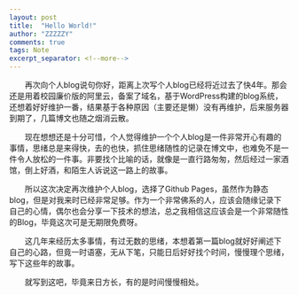 ```yaml
---
layout: post
title:  "Hello World!"
author: "ZZZZZY"
comments: true
tags: Note
excerpt_separator: <!--more-->
---
```


&emsp;&emsp;再次向个人blog说句你好，距离上次写个人blog已经将近过去了快4年。那会还是用着校园廉价版的阿里云，备案了域名，基于WordPress构建的blog系统，还想着好好维护一番，结果基于各种原因（主要还是懒）没有再维护，后来服务器到期了，几篇博文也随之烟消云散。
<!--more-->

&emsp;&emsp;现在想想还是十分可惜，个人觉得维护一个个人blog是一件非常开心有趣的事情，思绪总是来得快，去的也快，抓住思绪随性的记录在博文中，也难免不是一件令人放松的一件事。非要找个比喻的话，就像是一直行路匆匆，然后经过一家酒馆，倒上好酒，和陌生人诉说这一路上的故事。


&emsp;&emsp;所以这次决定再次维护个人blog，选择了Github Pages，虽然作为静态blog，但是对我来时已经非常足够。作为一个非常佛系的人，应该会随缘记录下自己的心情，偶尔也会分享一下技术的想法，总之我相信这应该会是一个非常随性的Blog，毕竟这次可是无期限免费呀。


&emsp;&emsp;这几年来经历太多事情，有过无数的思绪，本想着第一篇blog就好好阐述下自己的心路，但竟一时语塞，无从下笔，只能日后好好找个时间，慢慢理个思绪，写下这些年的故事。


&emsp;&emsp;就写到这吧，毕竟来日方长，有的是时间慢慢相处。


